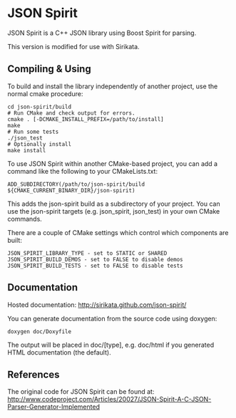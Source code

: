 JSON Spirit
===========

JSON Spirit is a C++ JSON library using Boost Spirit for parsing.

This version is modified for use with Sirikata.

Compiling & Using
-----------------

To build and install the library independently of another project, use
the normal cmake procedure:

    cd json-spirit/build
    # Run CMake and check output for errors.
    cmake . [-DCMAKE_INSTALL_PREFIX=/path/to/install]
    make
    # Run some tests
    ./json_test
    # Optionally install
    make install

To use JSON Spirit within another CMake-based project, you can add a
command like the following to your CMakeLists.txt:

    ADD_SUBDIRECTORY(/path/to/json-spirit/build ${CMAKE_CURRENT_BINARY_DIR}/json-spirit)

This adds the json-spirit build as a subdirectory of your project. You
can use the json-spirit targets (e.g. json_spirit, json_test) in your
own CMake commands.

There are a couple of CMake settings which control which components
are built:

    JSON_SPIRIT_LIBRARY_TYPE - set to STATIC or SHARED
    JSON_SPIRIT_BUILD_DEMOS - set to FALSE to disable demos
    JSON_SPIRIT_BUILD_TESTS - set to FALSE to disable tests

Documentation
-------------
Hosted documentation:
http://sirikata.github.com/json-spirit/

You can generate documentation from the source code using doxygen:

    doxygen doc/Doxyfile

The output will be placed in doc/[type], e.g. doc/html if you
generated HTML documentation (the default).

References
----------

The original code for JSON Spirit can be found at:
http://www.codeproject.com/Articles/20027/JSON-Spirit-A-C-JSON-Parser-Generator-Implemented
